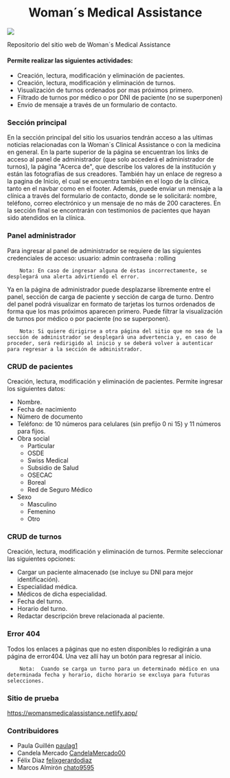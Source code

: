 <h1 style="display:block; text-align:center;">Woman´s Medical Assistance</h1>


![](https://i.imgur.com/TRdVepe.png)

Repositorio del sitio web de Woman´s Medical Assistance
#### Permite realizar las siguientes actividades:
- Creación, lectura, modificación y eliminación de pacientes.
- Creación, lectura, modificación y eliminación de turnos.
- Visualización de turnos ordenados por mas próximos primero.
- Filtrado de turnos por médico o por DNI de paciente (no se superponen)
- Envio de mensaje a través de un formulario de contacto.

### Sección principal
En la sección principal del sitio los usuarios tendrán acceso a las ultimas noticias relacionadas con la Woman´s Clinical Assistance o con la medicina en general.
En la parte superior de la página se encuentran los links de acceso al panel de administrador (que solo accederá el administrador de turnos), la página "Acerca de", que describe los valores de la institución y están las fotografías de sus creadores.
También hay un enlace de regreso a la pagina de Inicio, el cual se encuentra también en el logo de la clínica, tanto en el navbar como en el footer.
Además, puede enviar un mensaje a la clínica a través del formulario de contacto, donde se le solicitará: nombre, teléfono, correo electrónico y un mensaje de no más de 200 caracteres.
En la sección final se encontrarán con testimonios de pacientes que hayan sido atendidos en la clínica.


### Panel administrador
Para ingresar al panel de administrador se requiere de las siguientes credenciales de acceso:
usuario: admin
contraseña : rolling

		Nota: En caso de ingresar alguna de éstas incorrectamente, se desplegará una alerta advirtiendo el error.
Ya en la página de administrador puede desplazarse libremente entre el panel, sección de carga de paciente y sección de carga de turno. 
Dentro del panel podrá visualizar en formato de tarjetas los turnos ordenados de forma que los mas próximos aparecen primero.
Puede filtrar la visualización de turnos por médico o por paciente (no se superponen).

		Nota: Si quiere dirigirse a otra página del sitio que no sea de la sección de administrador se desplegará una advertencia y, en caso de proceder, será redirigido al inicio y se deberá volver a autenticar para regresar a la sección de administrador.

### CRUD  de pacientes
Creación, lectura, modificación y eliminación de pacientes.
Permite ingresar los siguientes datos:
- Nombre.
- Fecha de nacimiento
- Número de documento
- Teléfono: de 10 números para celulares (sin prefijo 0 ni 15) y 11 números para fijos.
- Obra social
	- Particular
	- OSDE
	- Swiss Medical
	- Subsidio de Salud
	- OSECAC
	- Boreal
	- Red de Seguro Médico
- Sexo
	- Masculino
	- Femenino
	- Otro


### CRUD  de turnos
Creación, lectura, modificación y eliminación de turnos.
Permite seleccionar las siguientes opciones:
- Cargar un paciente almacenado (se incluye su DNI para mejor identificación).
- Especialidad médica.
- Médicos de dicha especialidad.
- Fecha del turno.
- Horario del turno.
- Redactar descripción breve relacionada al paciente.

### Error 404
Todos los enlaces a páginas que no esten disponibles lo redigirán a una página de error404. Una vez allí hay un botón para regresar al inicio.


		Nota:  Cuando se carga un turno para un determinado médico en una determinada fecha y horario, dicho horario se excluya para futuras selecciones.

### Sitio de prueba
https://womansmedicalassistance.netlify.app/
### Contribuidores
- Paula Guillén [paulag1](https://github.com/paulag1/) 
- Candela Mercado [CandelaMercado00](https://github.com/CandelaMercado00) 
- Félix Diaz [felixgerardodiaz](https://github.com/felixgerardodiaz)
- Marcos Almirón [chato9595](https://github.com/chato9595) 


